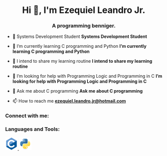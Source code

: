 <h1 align="center">Hi 👋, I'm Ezequiel Leandro Jr.</h1>
<h3 align="center">A programming benniger.</h3>

- 🔭 Systems Development Student **Systems Development Student**

- 🌱 I’m currently learning C programming and Python **I’m currently learning C programming and Python**

- 👯 I intend to share my learning routine **I intend to share my learning routine**

- 🤝 I’m looking for help with Programming Logic and Programming in C **I’m looking for help with Programming Logic and Programming in C**

- 💬 Ask me about C programming **Ask me about C programming**

- 📫 How to reach me **ezequiel.leandro.jr@hotmail.com**

<h3 align="left">Connect with me:</h3>
<p align="left">
</p>

<h3 align="left">Languages and Tools:</h3>
<p align="left"> <a href="https://www.cprogramming.com/" target="_blank" rel="noreferrer"> <img src="https://raw.githubusercontent.com/devicons/devicon/master/icons/c/c-original.svg" alt="c" width="40" height="40"/> </a> <a href="https://www.python.org" target="_blank" rel="noreferrer"> <img src="https://raw.githubusercontent.com/devicons/devicon/master/icons/python/python-original.svg" alt="python" width="40" height="40"/> </a> </p>
